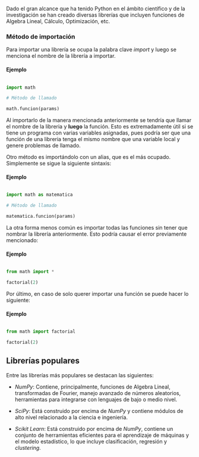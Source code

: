 
Dado el gran alcance que ha tenido Python en el ámbito científico y de la investigación se han creado diversas librerías que incluyen funciones de Algebra Lineal, Cálculo, Optimización, etc. 

### Método de importación 

Para importar una librería se ocupa la palabra clave *import*  y luego se menciona el nombre de la librería a importar. 

#### Ejemplo 

```Python

import math 

# Método de llamado 

math.funcion(params)

```

Al importarlo de la manera mencionada anteriormente se tendría que llamar el nombre de la libreria y **luego** la función. Esto es extremadamente útil si se tiene un programa con varias variables asignadas, pues podría ser que una función de una libreria tenga el mismo nombre que una variable local y genere problemas de llamado. 

Otro método es importándolo con un alias, que es el más ocupado. Simplemente se sigue la siguiente sintaxis: 

#### Ejemplo 

```Python 

import math as matematica

# Método de llamado 

matematica.funcion(params)

```

La otra forma menos común es importar todas las funciones sin tener que nombrar la librería anteriormente. Esto podría causar el error previamente mencionado: 

#### Ejemplo 

```Python 

from math import * 

factorial(2)

```

Por último, en caso de solo querer importar una función se puede hacer lo siguiente: 

#### Ejemplo 

```Python 

from math import factorial 

factorial(2)

```

## Librerías populares 

Entre las librerías más populares se destacan las siguientes: 

- *NumPy*:  Contiene, principalmente, funciones de Algebra Lineal, transformadas de Fourier, manejo avanzado de números aleatorios, herramientas para integrarse con lenguajes de bajo o medio nivel. 

- *SciPy*: Está construido por encima de *NumPy*  y contiene módulos de alto nivel relacionado a la ciencia e ingeniería. 

- *Scikit Learn*: Está construido por encima de *NumPy*, contiene un conjunto de herramientas eficientes para el aprendizaje de máquinas y el modelo estadístico, lo que incluye clasificación, regresión y *clustering*. 
